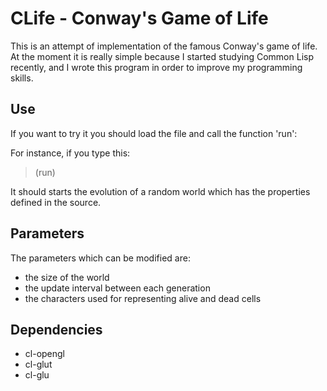 CLife - Conway's Game of Life
=============================

This is an attempt of implementation of the famous Conway's game of life.  
At the moment it is really simple because I started studying Common Lisp recently, and I wrote this program in order to improve my programming skills.  

Use
---

If you want to try it you should load the file and call the function 'run':

For instance, if you type this:
> (run)

It should starts the evolution of a random world which has the 
properties defined in the source.

Parameters
----------

The parameters which can be modified are:  
* the size of the world  
* the update interval between each generation  
* the characters used for representing alive and dead cells   

Dependencies
------------
* cl-opengl
* cl-glut
* cl-glu


